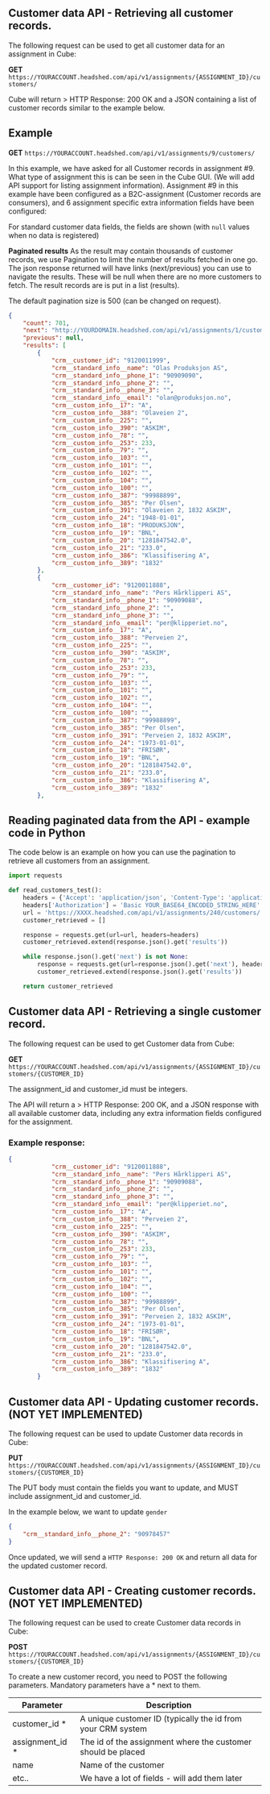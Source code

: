 ## Customer data API - Retrieving all customer records.
The following request can be used to get all customer data for an assignment in Cube:

**GET** ```https://YOURACCOUNT.headshed.com/api/v1/assignments/{ASSIGNMENT_ID}/customers/```

Cube will return > HTTP Response: 200 OK and a JSON containing a list of customer records similar to the example below.


## Example

**GET** ```https://YOURACCOUNT.headshed.com/api/v1/assignments/9/customers/```

In this example, we have asked for all Customer records in assignment #9. What type of assignment this is can be seen in the Cube GUI. (We will add API support for listing assignment information).
Assignment #9 in this example have been configured as a B2C-assignment (Customer records are consumers), and 6 assignment specific extra information fields have been configured:

For standard customer data fields, the fields are shown (with `null` values when no data is registered)

**Paginated results**
As the result may contain thousands of customer records, we use Pagination to limit the number of results fetched in one go. The json response returned will have links (next/previous) you can use to navigate the results. These will be null when there are no more customers to fetch. 
The result records are is put in a list (results).

The default pagination size is 500 (can be changed on request).

```json  
{
    "count": 701,
    "next": "http://YOURDOMAIN.headshed.com/api/v1/assignments/1/customers/?page=2",
    "previous": null,
    "results": [
        {
            "crm__customer_id": "9120011999",
            "crm__standard_info__name": "Olas Produksjon AS",
            "crm__standard_info__phone_1": "90909090",
            "crm__standard_info__phone_2": "",
            "crm__standard_info__phone_3": "",
            "crm__standard_info__email": "olan@produksjon.no",
            "crm__custom_info__17": "A",
            "crm__custom_info__388": "Olaveien 2",
            "crm__custom_info__225": "",
            "crm__custom_info__390": "ASKIM",
            "crm__custom_info__78": "",
            "crm__custom_info__253": 233,
            "crm__custom_info__79": "",
            "crm__custom_info__103": "",
            "crm__custom_info__101": "",
            "crm__custom_info__102": "",
            "crm__custom_info__104": "",
            "crm__custom_info__100": "",
            "crm__custom_info__387": "99988899",
            "crm__custom_info__385": "Per Olsen",
            "crm__custom_info__391": "Olaveien 2, 1832 ASKIM",
            "crm__custom_info__24": "1948-01-01",
            "crm__custom_info__18": "PRODUKSJON",
            "crm__custom_info__19": "BNL",
            "crm__custom_info__20": "1281847542.0",
            "crm__custom_info__21": "233.0",
            "crm__custom_info__386": "Klassifisering A",
            "crm__custom_info__389": "1832"
        },
        {
            "crm__customer_id": "9120011888",
            "crm__standard_info__name": "Pers Hårklipperi AS",
            "crm__standard_info__phone_1": "90909088",
            "crm__standard_info__phone_2": "",
            "crm__standard_info__phone_3": "",
            "crm__standard_info__email": "per@klipperiet.no",
            "crm__custom_info__17": "A",
            "crm__custom_info__388": "Perveien 2",
            "crm__custom_info__225": "",
            "crm__custom_info__390": "ASKIM",
            "crm__custom_info__78": "",
            "crm__custom_info__253": 233,
            "crm__custom_info__79": "",
            "crm__custom_info__103": "",
            "crm__custom_info__101": "",
            "crm__custom_info__102": "",
            "crm__custom_info__104": "",
            "crm__custom_info__100": "",
            "crm__custom_info__387": "99988899",
            "crm__custom_info__385": "Per Olsen",
            "crm__custom_info__391": "Perveien 2, 1832 ASKIM",
            "crm__custom_info__24": "1973-01-01",
            "crm__custom_info__18": "FRISØR",
            "crm__custom_info__19": "BNL",
            "crm__custom_info__20": "1281847542.0",
            "crm__custom_info__21": "233.0",
            "crm__custom_info__386": "Klassifisering A",
            "crm__custom_info__389": "1832"
        },
  ```

## Reading paginated data from the API - example code in Python
The code below is an example on how you can use the pagination to retrieve all customers from an assignment.
```python
import requests

def read_customers_test():
    headers = {'Accept': 'application/json', 'Content-Type': 'application/json'}
    headers['Authorization'] = 'Basic YOUR_BASE64_ENCODED_STRING_HERE'
    url = 'https://XXXX.headshed.com/api/v1/assignments/240/customers/'
    customer_retrieved = []

    response = requests.get(url=url, headers=headers)
    customer_retrieved.extend(response.json().get('results'))

    while response.json().get('next') is not None:
        response = requests.get(url=response.json().get('next'), headers=headers)
        customer_retrieved.extend(response.json().get('results'))

    return customer_retrieved
```

## Customer data API - Retrieving a single customer record.
The following request can be used to get Customer data from Cube:

**GET** ```https://YOURACCOUNT.headshed.com/api/v1/assignments/{ASSIGNMENT_ID}/customers/{CUSTOMER_ID}```

The assignment_id and customer_id must be integers.

The API will return a > HTTP Response: 200 OK, and a JSON response with all available customer data, including any extra information fields configured for the assignment.
### Example response:

```json  
{
            "crm__customer_id": "9120011888",
            "crm__standard_info__name": "Pers Hårklipperi AS",
            "crm__standard_info__phone_1": "90909088",
            "crm__standard_info__phone_2": "",
            "crm__standard_info__phone_3": "",
            "crm__standard_info__email": "per@klipperiet.no",
            "crm__custom_info__17": "A",
            "crm__custom_info__388": "Perveien 2",
            "crm__custom_info__225": "",
            "crm__custom_info__390": "ASKIM",
            "crm__custom_info__78": "",
            "crm__custom_info__253": 233,
            "crm__custom_info__79": "",
            "crm__custom_info__103": "",
            "crm__custom_info__101": "",
            "crm__custom_info__102": "",
            "crm__custom_info__104": "",
            "crm__custom_info__100": "",
            "crm__custom_info__387": "99988899",
            "crm__custom_info__385": "Per Olsen",
            "crm__custom_info__391": "Perveien 2, 1832 ASKIM",
            "crm__custom_info__24": "1973-01-01",
            "crm__custom_info__18": "FRISØR",
            "crm__custom_info__19": "BNL",
            "crm__custom_info__20": "1281847542.0",
            "crm__custom_info__21": "233.0",
            "crm__custom_info__386": "Klassifisering A",
            "crm__custom_info__389": "1832"
        }
  ```


## Customer data API - Updating customer records. (NOT YET IMPLEMENTED)
The following request can be used to update Customer data records in Cube:

**PUT** ```https://YOURACCOUNT.headshed.com/api/v1/assignments/{ASSIGNMENT_ID}/customers/{CUSTOMER_ID}```

The PUT body must contain the fields you want to update, and MUST include assignment_id and customer_id.

In the example below, we want to update ```gender```

```json 
{
    "crm__standard_info__phone_2": "90978457"
}
```  

Once updated, we will send a ```HTTP Response: 200 OK``` and return all data for the updated customer record.


## Customer data API - Creating customer records. (NOT YET IMPLEMENTED)
The following request can be used to create Customer data records in Cube:

**POST** ```https://YOURACCOUNT.headshed.com/api/v1/assignments/{ASSIGNMENT_ID}/customers/{CUSTOMER_ID}```

To create a new customer record, you need to POST the following parameters. Mandatory parameters have a * next to them.

| Parameter     | Description |
| ------------- |-------------|
| customer_id *  | A unique customer ID (typically the id from your CRM system |
| assignment_id * | The id of the assignment where the customer should be placed |
| name          | Name of the customer |
| etc..         | We have a lot of fields - will add them later |


